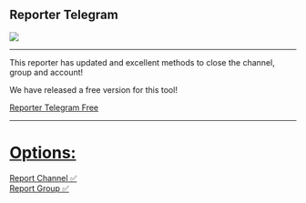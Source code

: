 ## Reporter Telegram

<img src="https://github.com/esfelorm/ReporterTelegram-VIP/assets/175118235/9c0f8fa8-0171-4d45-8658-e378037aeebf"> 

------------------------
This reporter has updated and excellent methods to close the channel, group and account! 

We have released a free version for this tool! 

<a href="https://github.com/esfelurm/Reporter-Telegram">Reporter Telegram Free

------------------------

# Options: 

<summary>Report Channel ✅</summary>
<summary>Report Group ✅ </summary>
